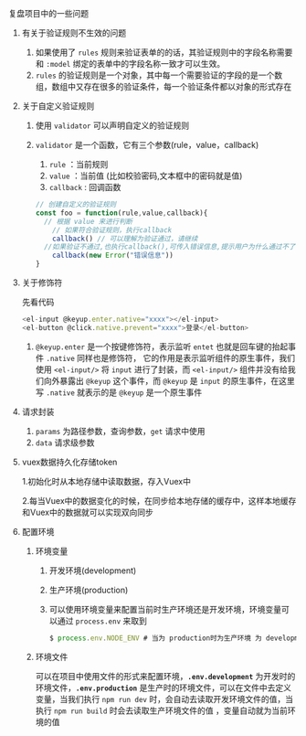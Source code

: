 复盘项目中的一些问题

1. 有关于验证规则不生效的问题

   1. 如果使用了 `rules` 规则来验证表单的的话，其验证规则中的字段名称需要和 `:model` 绑定的表单中的字段名称一致才可以生效。
   2. `rules` 的验证规则是一个对象，其中每一个需要验证的字段的是一个数组，数组中又存在很多的验证条件，每一个验证条件都以对象的形式存在

2. 关于自定义验证规则

   1. 使用 `validator` 可以声明自定义的验证规则

   2. `validator` 是一个函数，它有三个参数(rule，value，callback)

      1. `rule` ：当前规则
      2. `value` ：当前值  (比如校验密码,文本框中的密码就是值)
      3. `callback` : 回调函数

      ```javascript
      // 创建自定义的验证规则
      const foo = function(rule,value,callback){
      	// 根据 value 来进行判断
          // 如果符合验证规则，执行callback
          callback() // 可以理解为验证通过，请继续
      	//如果验证不通过,也执行callback(),可传入错误信息,提示用户为什么通过不了  
          callback(new Error("错误信息"))
      }
      ```

3. 关于修饰符

   先看代码

   ```javascript
   <el-input @keyup.enter.native="xxxx"></el-input>
   <el-button @click.native.prevent="xxxx">登录</el-button>
   ```

   1. `@keyup.enter` 是一个按键修饰符，表示监听 `entet` 也就是回车键的抬起事件    `.native` 同样也是修饰符， 它的作用是表示监听组件的原生事件，我们使用 `<el-input/>` 将 `input` 进行了封装，而 `<el-input/>` 组件并没有给我们向外暴露出 `@keyup` 这个事件，而 `@keyup` 是 `input` 的原生事件，在这里写 `.native` 就表示的是 `@keyup` 是一个原生事件
   
4. 请求封装

   1. `params` 为路径参数，查询参数，`get` 请求中使用
   2. `data` 请求级参数

5. vuex数据持久化存储token

   1.初始化时从本地存储中读取数据，存入Vuex中

   2.每当Vuex中的数据变化的时候，在同步给本地存储的缓存中，这样本地缓存和Vuex中的数据就可以实现双向同步

6. 配置环境

   1. 环境变量

      1. 开发环境(development)

      2. 生产环境(production)

      3. 可以使用环境变量来配置当前时生产环境还是开发环境，环境变量可以通过 `process.env` 来取到

         ```javascript
         $ process.env.NODE_ENV # 当为 production时为生产环境 为 development时为开发环境
         ```

   2. 环境文件

      可以在项目中使用文件的形式来配置环境，**`.env.development`** 为开发时的环境文件，**`.env.production`** 是生产时的环境文件，可以在文件中去定义变量，当我们执行 `npm run dev` 时，会自动去读取开发环境文件的值，当执行 `npm run build` 时会去读取生产环境文件的值 ，变量自动就为当前环境的值

   

